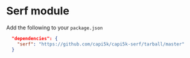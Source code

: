 Serf module
============

Add the following to your ```package.json```

```json
  "dependencies": {
    "serf": "https://github.com/capi5k/capi5k-serf/tarball/master"
  } 
```
